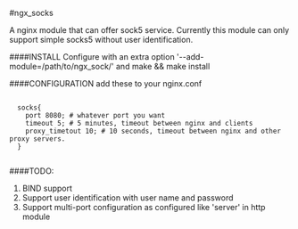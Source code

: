 #ngx_socks

A nginx module that can offer sock5 service. Currently this module can only
support simple socks5 without user identification.

####INSTALL
  Configure with an extra option '--add-module=/path/to/ngx_sock/' and make && make install
  
####CONFIGURATION
  add these to your nginx.conf
  <pre><code>
  socks{
    port 8080; # whatever port you want
    timeout 5; # 5 minutes, timeout between nginx and clients
    proxy_timetout 10; # 10 seconds, timeout between nginx and other proxy servers.
  }
  </code></pre>

####TODO:
1. BIND support 
2. Support user identification with user name and password
3. Support multi-port configuration as configured like 'server' in http module
  
